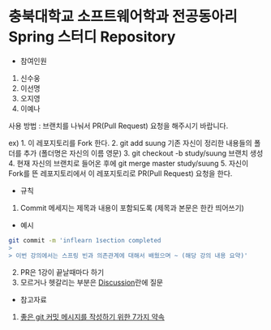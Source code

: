 # 충북대학교 소프트웨어학과 전공동아리 Spring 스터디 Repository

+ 참여인원 
1. 신수웅
2. 이선명
3. 오지영
4. 이예나

사용 방법 : 브랜치를 나눠서 PR(Pull Request) 요청을 해주시기 바랍니다. 

ex) 1. 이 레포지토리를 Fork 한다. 
    2. git add suung 기존 자신이 정리한 내용들의 폴더를 추가 (폴더명은 자신의 이름 영문)
    3. git checkout -b study/suung 브랜치 생성
    4. 현재 자신의 브랜치로 들어온 후에 git merge master study/suung
    5. 자신이 Fork를 뜬 레포지토리에서 이 레포지토리로 PR(Pull Request) 요청을 한다. 
 
 
+ 규칙 
1. Commit 메세지는 제목과 내용이 포함되도록 (제목과 본문은 한칸 띄어쓰기) 

+ 예시 
```bash
git commit -m 'inflearn 1section completed 
> 
> 이번 강의에서는 스프링 빈과 의존관계에 대해서 배웠으며 ~ (해당 강의 내용 요약)'
```
2. PR은 1강이 끝날때마다 하기
3. 모르거나 헷갈리는 부분은 [Discussion](https://github.com/orgs/CBNU-Nnet/teams/spring-study/discussions)란에 질문

+ 참고자료 
1. [좋은 git 커밋 메시지를 작성하기 위한 7가지 약속](https://meetup.toast.com/posts/106)
